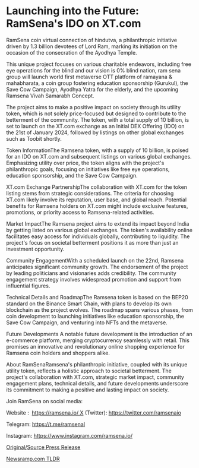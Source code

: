 # Launching into the Future: RamSena's IDO on XT.com

RamSena coin virtual connection of hindutva, a philanthropic initiative driven by 1.3 billion devotees of Lord Ram, marking its initiation on the occasion of the consecration of the Ayodhya Temple.

This unique project focuses on various charitable endeavors, including free eye operations for the blind and our vision is 0% blind nation, ram sena group will launch world first metaverse OTT platform of ramayana & mahabharata, a coin group fostering education sponsorship (Gurukul), the Save Cow Campaign, Ayodhya Yatra for the elderly, and the upcoming Ramsena Vivah Samarabh Concept.

The project aims to make a positive impact on society through its utility token, which is not solely price-focused but designed to contribute to the betterment of the community. The token, with a total supply of 10 billion, is set to launch on the XT.com exchange as an Initial DEX Offering (IDO) on the 21st of January 2024, followed by listings on other global exchanges such as Toobit shortly.

Token InformationThe Ramsena token, with a supply of 10 billion, is poised for an IDO on XT.com and subsequent listings on various global exchanges. Emphasizing utility over price, the token aligns with the project's philanthropic goals, focusing on initiatives like free eye operations, education sponsorship, and the Save Cow Campaign.

XT.com Exchange PartnershipThe collaboration with XT.com for the token listing stems from strategic considerations. The criteria for choosing XT.com likely involve its reputation, user base, and global reach. Potential benefits for Ramsena holders on XT.com might include exclusive features, promotions, or priority access to Ramsena-related activities.

Market ImpactThe Ramsena project aims to extend its impact beyond India by getting listed on various global exchanges. The token's availability online facilitates easy access for individuals globally, contributing to liquidity. The project's focus on societal betterment positions it as more than just an investment opportunity.

Community EngagementWith a scheduled launch on the 22nd, Ramsena anticipates significant community growth. The endorsement of the project by leading politicians and visionaries adds credibility. The community engagement strategy involves widespread promotion and support from influential figures.

Technical Details and RoadmapThe Ramsena token is based on the BEP20 standard on the Binance Smart Chain, with plans to develop its own blockchain as the project evolves. The roadmap spans various phases, from coin development to launching initiatives like education sponsorship, the Save Cow Campaign, and venturing into NFTs and the metaverse.

Future Developments A notable future development is the introduction of an e-commerce platform, merging cryptocurrency seamlessly with retail. This promises an innovative and revolutionary online shopping experience for Ramsena coin holders and shoppers alike.

About RamSenaRamsena's philanthropic initiative, coupled with its unique utility token, reflects a holistic approach to societal betterment. The project's collaboration with XT.com, strategic market impact, community engagement plans, technical details, and future developments underscore its commitment to making a positive and lasting impact on society.

Join RamSena on social media:

Website :  https://ramsena.io/ X (Twitter): https://twitter.com/ramsenaio

Telegram: https://t.me/ramsenaI

Instagram: https://www.instagram.com/ramsena.io/ 

[Original/Source Press Release](https://blockchainwire.io/press-release/launching-into-the-future-ramsenas-ido-on-xtcom) 

[Newsramp.com TLDR](https://newsramp.com/None) 